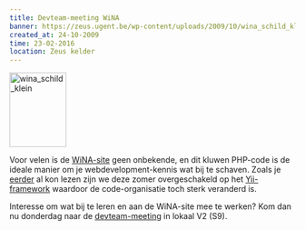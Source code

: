 ```yaml
---
title: Devteam-meeting WiNA
banner: https://zeus.ugent.be/wp-content/uploads/2009/10/wina_schild_klein1.gif
created_at: 24-10-2009
time: 23-02-2016
location: Zeus kelder
---
```


<a href="https://zeus.ugent.be/wp-content/uploads/2009/10/wina_schild_klein1.gif"><img src="https://zeus.ugent.be/wp-content/uploads/2009/10/wina_schild_klein1.gif" alt="wina_schild_klein" title="wina_schild_klein" width="100" height="131" class="alignright size-full wp-image-328" /></a>

Voor velen is de <a href="https://wina.ugent.be">WiNA-site</a> geen onbekende, en dit kluwen PHP-code is de ideale manier om je webdevelopment-kennis wat bij te schaven. Zoals je <a href="https://zeus.ugent.be/2009/09/23/summer-of-code/">eerder</a> al kon lezen zijn we deze zomer overgeschakeld op het <a href="https://www.yiiframework.com/">Yii-framework</a> waardoor de code-organisatie toch sterk veranderd is.

Interesse om wat bij te leren en aan de WiNA-site mee te werken? Kom dan nu donderdag naar de <a href="https://wina.ugent.be/activiteiten/?id=349">devteam-meeting</a> in lokaal V2 (S9).
